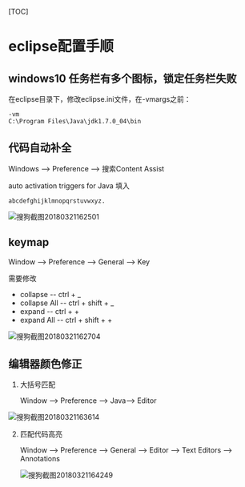 [TOC]

# eclipse配置手顺

## windows10 任务栏有多个图标，锁定任务栏失败

在eclipse目录下，修改eclipse.ini文件，在-vmargs之前：

```
-vm
C:\Program Files\Java\jdk1.7.0_04\bin
```



## 代码自动补全

Windows --> Preference --> 搜索Content Assist

auto activation triggers for Java 填入

`abcdefghijklmnopqrstuvwxyz.`

![搜狗截图20180321162501](C:\Users\zhichao.feng\Desktop\worknotesMD\配图\搜狗截图20180321162501.jpg)

## keymap

Window --> Preference --> General --> Key

需要修改

- collapse -- ctrl + _
- collapse All -- ctrl + shift + _
- expand -- ctrl + +
- expand All -- ctrl + shift + +

![搜狗截图20180321162704](C:\Users\zhichao.feng\Desktop\worknotesMD\配图\搜狗截图20180321162704.jpg)

## 编辑器颜色修正

1. 大括号匹配

   Window --> Preference --> Java--> Editor

![搜狗截图20180321163614](C:\Users\zhichao.feng\Desktop\worknotesMD\配图\搜狗截图20180321163614.jpg)

2. 匹配代码高亮

   Window --> Preference --> General --> Editor --> Text Editors --> Annotations

   ![搜狗截图20180321164249](C:\Users\zhichao.feng\Desktop\worknotesMD\配图\搜狗截图20180321164249.jpg)

